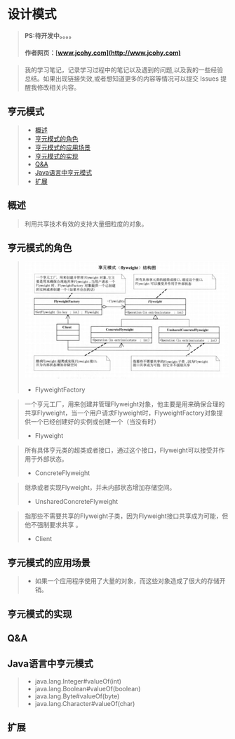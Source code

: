 
#  设计模式
> #### PS:待开发中。。。。
> #### 作者网页：[www.jcohy.com](http://www.jcohy.com)  	

>  我的学习笔记，记录学习过程中的笔记以及遇到的问题,以及我的一些经验总结。如果出现链接失效,或者想知道更多的内容等情况可以提交 Issues 提醒我修改相关内容。

## 亨元模式
> * [概述](#gaishu)
> * [亨元模式的角色](#role)
> * [亨元模式的应用场景](#sign)
> * [亨元模式的实现](#shixian)
> * [Q&A](#qa)
> * [Java语言中亨元模式](#java)
> * [扩展](#kuozhan)

<p id="gaishu">

##  概述

>  利用共享技术有效的支持大量细粒度的对象。

<p id="role">

## 亨元模式的角色

>  ![结构图](https://github.com/jiachao23/jcohy-study-sample/blob/master/jcohy-study-designpattern/images/flyweight.png)
>  *  FlyweightFactory

>   一个亨元工厂，用来创建并管理Flyweight对象，他主要是用来确保合理的共享Flyweight，当一个用户请求Flyweight时，FlyweightFactory对象提供一个已经创建好的实例或创建一个（当没有时）
>  *  Flyweight

>   所有具体亨元类的超类或者接口，通过这个接口，Flyweight可以接受并作用于外部状态。
>  *  ConcreteFlyweight

>   继承或者实现Flyweight，并未内部状态增加存储空间。
>  *  UnsharedConcreteFlyweight

>   指那些不需要共享的Flyweight子类，因为Flyweight接口共享成为可能，但他不强制要求共享 。
>  *  Client

>


<p id="sign">

##  亨元模式的应用场景

>  *  如果一个应用程序使用了大量的对象，而这些对象造成了很大的存储开销。

<p id="shixian">

## 亨元模式的实现

              


         
<p id="qa">

##  Q&A



<p id="java">
        
##  Java语言中亨元模式

>  *  java.lang.Integer#valueOf(int)
>  *  java.lang.Boolean#valueOf(boolean)
>  *   java.lang.Byte#valueOf(byte)
>  *  java.lang.Character#valueOf(char)


<p id="kuozhan">

##  扩展
    
    
    


